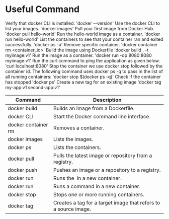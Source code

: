 # Useful Command

Verify that docker CLI is installed.
'docker --version'
Use the docker CLI to list your images.
'docker images'
Pull your first image from Docker Hub.
'docker pull hello-world'
Run the hello-world image as a container.
'docker run hello-world'
List the containers to see that your container ran and exited successfully.
'docker ps -a'
Remove specific container.
'docker container rm <container_id>'
Build the image using Dockerfile
'docker build . -t myimage:v1'
Run the image as a container.
'docker run -dp 8080:8080 myimage:v1'
Run the curl command to ping the application as given below.
'curl localhost:8080'
Stop the container we use docker stop followed by the container id. The following command uses docker ps -q to pass in the list of all running containers:
'docker stop $(docker ps -q)'
Check if the container has stopped
'docker ps'
Create a new tag for an existing image
'docker tag my-app:v1 second-app:v1'


| Command              | Description                                                        |
|----------------------|--------------------------------------------------------------------|
| docker build         | Builds an image from a Dockerfile.                                 |
| docker CLI           | Start the Docker command line interface.                           |
| docker container rm  | Removes a container.                                               |
| docker images        | Lists the images.                                                  |
| docker ps            | Lists the containers.                                              |
| docker pull          | Pulls the latest image or repository from a registry.              |
| docker push          | Pushes an image or a repository to a registry.                      |
| docker run           | Runs the <image name> in a new container.                           |
| docker run           | Runs a command in a new container.                                  |
| docker stop          | Stops one or more running containers.                               |
| docker tag           | Creates a tag for a target image that refers to a source image.     |
